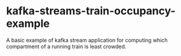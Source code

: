 # kafka-streams-train-occupancy-example
A basic example of kafka stream application for computing which compartment of a running train is least crowded.
